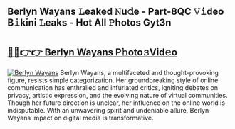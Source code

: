 ## Berlyn Wayans 𝙻eaked 𝙽u𝚍e - Part-8QC 𝚅𝚒deo B𝚒kini 𝙻eaks - Hot All 𝙿hotos Gyt3n

# <h2><a href="http://ld2ayu2.urlbe.top/?page=Berlyn+Wayans">🔗🔗👉👉 Berlyn Wayans P𝚑oto𝚜Vid𝚎o</a></h2>

[![Berlyn Wayans](https://i.imgur.com/eBuTRDB.gif)](http://ld2ayu2.urlbe.top/?page=Berlyn+Wayans)
Berlyn Wayans, a multifaceted and thought-provoking figure, resists simple categorization. Her groundbreaking style of online communication has enthralled and infuriated critics, igniting debates on privacy, artistic expression, and the evolving nature of virtual communities. Though her future direction is unclear, her influence on the online world is indisputable. With an unwavering spirit and undeniable allure, Berlyn Wayans impact on digital media is transformative.
